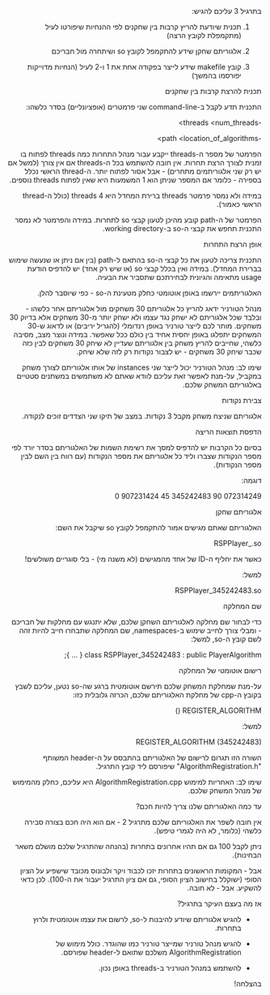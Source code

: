<div style="direction: rtl;text-align: right;">
בתרגיל 3 עליכם להגיש:

1. תכנית שיודעת להריץ קרבות בין שחקנים לפי ההנחיות שיפורטו לעיל (מתקמפלת לקובץ הרצה)

2. אלגוריתם שחקן שידע להתקמפל לקובץ so ושיתחרה מול חבריכם

3. קובץ makefile שידע לייצר בפקודה אחת את 1 ו-2 לעיל (הנחיות מדוייקות יפורסמו בהמשך)

תכנית להרצת קרבות בין שחקנים

התכנית תדע לקבל ב-command-line שני פרמטרים (אופציונליים) בסדר כלשהו:

-threads <num_threads>

-path <location_of_algorithms>

הפרמטר של מספר ה-threads ייקבע עבור מנהל התחרות כמה threads לפתוח בו זמנית לצורך הרצת תחרות. אין חובה להשתמש בכל ה-threads אם אין צורך (למשל אם יש רק שני אלגוריתמים מתחרים) - אבל אסור לפתוח יותר. ה-thread הראשי נכלל בספירה - כלומר אם המספר שניתן הוא 1 המשמעות היא שאין לפתוח threads נוספים.

במידה ולא נמסר פרמטר threads ברירת המחדל היא 4 threads (כולל ה-thread הראשי כאמור).

הפרמטר של ה-path קובע מהיכן לטעון קבצי so לתחרות. במידה והפרמטר לא נמסר התכנית תחפש את קבצי ה-so ב-working directory.

אופן הרצת התחרות

התכנית צריכה לטעון את כל קבצי ה-so בהתאם ל-path (בין אם ניתן או שנעשה שימוש בברירת המחדל). במידה ואין בכלל קבצי so (או שיש רק אחד) יש להדפיס הודעת usage מתאימה והגיונית לבחירתכם שתסביר את הבעיה.

האלגוריתמים יירשמו באופן אוטומטי כחלק מטעינת ה-so - כפי שיוסבר להלן.

מנהל הטורניר ידאג להריץ כל אלגוריתם 30 משחקים מול אלגוריתם אחר כלשהו - ובלבד שכל אלגוריתם לא ישחק נגד עצמו ולא ישחק יותר מ-30 משחקים אלא בדיוק 30 משחקים. מותר לכם לייצר טורניר באופן רנדומלי (להגריל יריבים) או לדאוג ש-30 המשחקים יתפלגו באופן יחסית אחיד בין כולם ככל שאפשר. במידה ונוצר מצב, מסיבה כלשהי, שחייבים להריץ משחק בין אלגוריתם שעדיין לא שיחק 30 משחקים לבין כזה שכבר שיחק 30 משחקים - יש לצבור נקודות רק לזה שלא שיחק. 

שימו לב: מנהל הטורניר יכול לייצר שני instances של אותו אלגוריתם לצורך משחק במקביל, על-מנת לאפשר זאת עליכם לוודא שאתם לא משתמשים במשתנים סטטיים באלגוריתם המשחק שלכם.

צבירת נקודות

אלגוריתם שניצח משחק מקבל 3 נקודות.
במצב של תיקו שני הצדדים זוכים לנקודה.

הדפסת תוצאות הריצה

בסיום כל הקרבות יש להדפיס למסך את רשימת השמות של האלגוריתם בסדר יורד לפי מספר הנקודות שצברו וליד כל אלגוריתם את מספר הנקודות (עם רווח בין השם לבין מספר הנקודות).

 דוגמה:

072314249 90
345242483 45
907231424 0

אלגוריתם שחקן

האלגוריתם שאתם מגישים אמור להתקמפל לקובץ so שיקבל את השם:

RSPPlayer_<ID>.so

כאשר את <ID> יחליף ה-ID של אחד מהמגישים (לא משנה מי) - בלי סוגריים משולשים!

למשל:

RSPPlayer_345242483.so

שם המחלקה

כדי לבחור שם מחלקה לאלגוריתם השחקן שלכם, שלא יתנגש עם מחלקות של חבריכם - ומבלי צורך לחייב שימוש ב-namespaces, שם המחלקה שתבחרו חייב להיות זהה לשם קובץ ה-so, למשל:

class RSPPlayer_345242483 : public PlayerAlgorithm { ... };

 

רישום אוטומטי של המחלקה

על-מנת שמחלקת המשחק שלכם תירשם אוטומטית ברגע שה-so נטען, עליכם לשבץ בקובץ ה-cpp של מחלקת האלגוריתם שלכם, הכרזה גלובלית כזו:

REGISTER_ALGORITHM (<ID>)

למשל:

REGISTER_ALGORITHM (345242483)

השורה הזו תגרום לרישום של האלגוריתם בהתבסס על ה-header המשותף "AlgorithmRegistration.h" שיפורסם ליד קובץ התרגיל.

שימו לב: האחריות למימוש AlgorithmRegistration.cpp היא עליכם, כחלק מהמימוש של מנהל המשחק שלכם.

עד כמה האלגוריתם שלנו צריך להיות חכם?

אין חובה לשפר את האלגוריתם שלכם מתרגיל 2 - אם הוא היה חכם בצורה סבירה כלשהי (כלומר, לא היה לגמרי טיפש).

ניתן לקבל 100 גם אם תהיו אחרונים בתחרות (בהנחה שהתרגיל שלכם מושלם משאר הבחינות).

אבל - המקומות הראשונים בתחרות יזכו לכבוד ויקר ולבונוס מכובד שישפיע על הציון הסופי (ישוקלל בחישוב הציון הסופי, גם אם ציון התרגיל יעבור את ה-100).
לכן כדאי להשקיע. אבל - לא חובה.

אז מה בעצם העיקר בתרגיל?

- להגיש אלגוריתם שיודע להיבנות ל-so, לרשום את עצמו אוטומטית ולרוץ בתחרות.

- להגיש מנהל טורניר שמייצר טורניר כמו שהוגדר. כולל מימוש של AlgorithmRegistration משלכם שתואם ל-header שפורסם.

- להשתמש במנהל הטורניר ב-threads באופן נכון.

בהצלחה!
</div>
